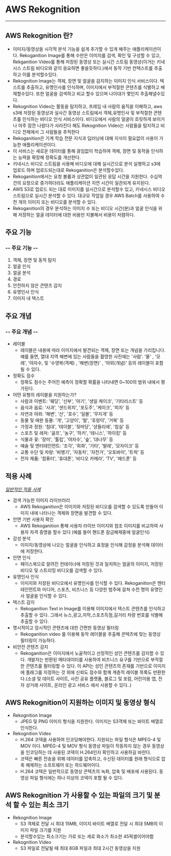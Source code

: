 # AWS Rekognition

---
## AWS Rekognition 란?
- 이미지/동영상을 시각적 분석 기능을 쉽게 추가할 수 있게 해주는 애플리케이션이다. Rekoganition Image를 통해 수만은 이미지를 검색, 확인 및 구성할 수 있고, Rekganition Video를 통해 저장된 동영상 또는 실시간 스트림 동영상(이거는 키네시스 스트림 비디오와 같이 응요하면 좋을듯하다.)에서 동작 기반 컨텍스트를 추출하고 이를 분석할수있다.
- Rekognition Image는 객체, 장면 및 얼굴을 감지하는 이미지 인식 서비스이다. 텍스트를 추출하고, 유명인사를 인식하며, 이미지에서 부적절한 콘텐츠를 식별하고 배제할수있다. 또한 얼굴을 검색하고 비교 할수 있으며 나이대가 몇인지 추출해낼수있다.
- Rekognition Video는 활동을 탐지하고, 프레임 내 사람의 움직을 이해하고, aws s3에 저장된 동영상과 실사간 동영상 스트림에서 객체,유명인사 및 부적절한 콘텐츠를 인식하는 비디오 인식 서비스이다. 비디오에서 사람의 얼굴이 흐릿하게 보이거나 아주 잠깐 나왔다가 사라진다 해도 Rekognition Video는 사람들을 탐지하고 비디오 전체에서 그 사람들을 추적한다
- Rekoganition은 기계 학습 전문 지식과 딥러닝에 대해 지식이 필요없이 사용이 가능한 애플리케이션이다.
- 이 서비스는 새로운 데이터를 통해 끊임없이 학습하여 객체, 장면 및 동작을 인식하는 능력을 확장해 정확도를 개선한다.
- 키네시스 비디오 스트림을 사용해 비디오에 대해 실시간으로 분석 실행하고 s3에 업로드 하며 업로드되는대로 Rekoganition은 분석할수있다.
- Rekoganition에서는 요청 볼륨과 상관없이 일관된 응답 시간을 지원한다. 수십억 건의 요청으로 증가하더라도 애플리케이션 지연 시간이 일관되게 유지된다.
- AWS S3로 업로드 되는 대로 이미지를 실시간으로 분석할수 있고, 키네시스 비디오 스트림으로 실시간 분석할 수 있다. 대규모 작업일 경우 AWS Batch를 사용하여 수천 개의 이미지 또는 비디오를 분석할 수 있다.
- Rekoganition의 경우 분석하는 이미지 수 또는 비디오 시간(분)과 얼굴 인식을 위해 저장하는 얼굴 데이터에 대한 비용만 지불해서 비용이 저렴하다.

##  주요 기능
### -- 주요 기능 --

1. 객체, 장면 및 동작 탐지
2. 얼굴 인식
3. 얼굴 분석
4. 경로
5. 안전하지 않은 콘텐츠 감지
6. 유명인사 인식
7. 이미지 내 텍스트



##  주요 개념
### -- 주요 개념 --

- 레이블
    - 레이블은 내용에 따라 이미지에서 발견되는 객체, 장면 또는 개념을 가리킵니다. 예를 들면, 열대 지역 해변에 있는 사람들을 촬영한 사진에는 '사람'. '물' , '모래', '야자수, 및 '수영복(객체) , '해변(장면)' , '야외(개념)' 등의 레이블이 포함될 수 있다.
- 정확도 점수
  - 정확도 점수는 주어진 예측이 정확할 확률을 나타내면 0~100의 범위 내에서 평가된다.
- 어떤 유형의 레이블을 지원하는가?
    - 사람과 이벤트: '웨딩', '신부', '아기', '생일 케이크', '기타리스트' 등
    - 음식과 음료: '사과', '샌드위치', '포도주', '케이크', '피자' 등
    - 자연과 야외: '해변', '산', '호수', '일몰', '무지개' 등
    - 동물 및 애완 동물: '개', '고양이', '말', '호랑이', '거북' 등
  - 가정과 정원: '침대', '테이블', '뒷마당', '샹들리에', '침실' 등
  - 스포츠 및 레저: '골프', '농구', '하키', '테니스', '하이킹' 등
  - 식물과 꽃: '장미', '튤립', '야자수', '숲', '대나무' 등
  - 예술 및 엔터테인먼트: '조각', '회화', '기타', '발레', '모자이크' 등
  - 교통 수단 및 차량: '비행기', '자동차', '자전거', '오토바이', '트럭' 등
  - 전자 제품: '컴퓨터', '휴대폰', '비디오 카메라', 'TV', '헤드폰' 등



## 적용 사례
<ins>*일반적인 적용 사례*<ins>

- 검색 가능한 이미지 라이브러리
    - AWS Rekoganition은 이미지와 저장된 비디오를 검색할 수 있도록 만들어 이미지 내에 나타나는 객체와 장면을 발견할 수 있다.
- 안면 기반 사용자 확인
    - AWS Rekoganition 통해 사용자 라이브 이미지와 참조 이미지를 비교하여 사용자 자격 증명을 할수 있다 (예를 들어 핸드폰 잠금해제중에 얼굴인식)
- 감성 분석
    - 이미지/동영상에 나오는 얼굴을 인식하고 표정을 인식해 감정을 분석해 데이터에 저장한다.
- 안면 인식
    - 페이스북으로 알려진 컨테이너에 저장된 것과 일치하는 얼굴의 이미지, 저장된 비디오 및 스트리밍 비디오를 검색할 수 있다.
- 유명인사 인식
  - 이미지와 저장된 비디오에서 유명인사를 인식할 수 있다. Rekoganition은 엔터테인먼트와 미디어, 스포츠, 비즈니스 등 다양한 범주에 걸쳐 수천 명의 유명인사 얼굴을 인식할 수 있다.
- 텍스트 감지
  - Rekoganition Text in Image를 이용해 이미지에서 텍스트 콘텐츠를 인식하고 추출할 수 있다. 그래서 뉴스,광고,자막,스포츠득점,길거리 차량 번호를 식별해 추출할 수 있다.
- 명시적이고 암시적인 콘텐츠에 대한 간편한 동영상 필터링
  - Rekoganition video 를 이용해 동작 레이블을 추출해 콘텍츠에 맞는 동영상 필터링이 가능하다.
- 비안전 콘텐츠 감지
    - Rekoganition은 이미지에서 노골적이고 선정적인 성인 콘텐츠를 감지할 수 있다. 개발자는 반환된 메타데이터를 사용하여 비즈니스 요구를 기반으로 부적절한 콘텐츠를 필터링할 수 있다. 이 API는 성인 콘텐츠의 존재를 기반으로 이미지에 플래그를 지정하는 것 외에 신뢰도 점수와 함께 계층적 레이블 목록도 반환한다.(소셜 및 데이트 사이트, 사진 공유 플랫폼, 블로그 및 포럼, 어린이용 앱, 전자 상거래 사이트, 온라인 광고 서비스 에서 사용할 수 있다..)

## AWS Rekognition이 지원하는 이미지 및 동영상 형식
- Rekognition Image
    - JPEG 및 PNG 이미지 형식을 지원한다. 이미지는 S3객체 또는 바이트 배열로 인식한다.
- Rekognition Video
  - H.264 코덱을 사용하여 인코딩해야한다. 지원되는 파일 형식은 MPEG-4 및 MOV 이다. MPEG-4 및 MOV 형식 동영상 파일이 작동하지 않는 경우 동영상을 인코딩하는 데 사용된 코덱이 H.264인지 확인하고 사용하길 바란다.
  - 코텍은 빠른 전송을 위해 데이터를 압축하고, 수신된 데이터를 원래 형식으로 압축 해제하는 소프트웨어 또는 하드웨어이다.
  - H.264 코텍은 일반적으로 동영상 콘텍츠의 녹화, 압축 및 배포에 사용된다. 동영상 파일 형식에는 하나 이상의 코덱이 포함 될 수 있다.



## AWS Rekognition 가 사용할 수 있는 파일의 크기 및 분석 할 수 있는 최소 크기
- Rekognition Image
  - S3 객체로 전달 시 최대 15MB, 이미지 바이트 배열로 전달 시 최대 5MB의 이미지 파일 크기를 지원
  - 분석할수있는 최소크기는 가로 또는 세로 화소가 최소한 45픽셀이어야함
- Rekognition Video
  - S3 파일로 전달될 때 최대 8GB 파일과 최대 2시간 동영상을 지원


